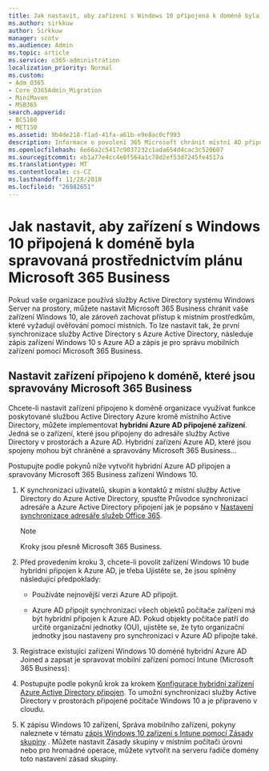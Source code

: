 ```yaml
---
title: Jak nastavit, aby zařízení s Windows 10 připojená k doméně byla spravovaná prostřednictvím plánu Microsoft 365 Business
ms.author: sirkkuw
author: Sirkkuw
manager: scotv
ms.audience: Admin
ms.topic: article
ms.service: o365-administration
localization_priority: Normal
ms.custom:
- Adm_O365
- Core_O365Admin_Migration
- MiniMaven
- MSB365
search.appverid:
- BCS160
- MET150
ms.assetid: 9b4de218-f1ad-41fa-a61b-e9e8ac0cf993
description: Informace o povolení 365 Microsoft chránit místní AD připojené zařízení Windows 10.
ms.openlocfilehash: 6e66a2c5417c9037232c1ada654d4cac3c520607
ms.sourcegitcommit: eb1a77e4cc4e8f564a1c78d2ef53d7245fe4517a
ms.translationtype: MT
ms.contentlocale: cs-CZ
ms.lasthandoff: 11/28/2018
ms.locfileid: "26982651"
---
```

# <a name="enable-domain-joined-windows-10-devices-to-be-managed-by-microsoft-365-business"></a>Jak nastavit, aby zařízení s Windows 10 připojená k doméně byla spravovaná prostřednictvím plánu Microsoft 365 Business

Pokud vaše organizace používá služby Active Directory systému Windows Server na prostory, můžete nastavit Microsoft 365 Business chránit vaše zařízení Windows 10, ale zároveň zachovat přístup k místním prostředkům, které vyžadují ověřování pomocí místních. To lze nastavit tak, že první synchronizace služby Active Directory s Azure Active Directory, následuje zápis zařízení Windows 10 s Azure AD a zápis je pro správu mobilních zařízení pomocí Microsoft 365 Business.
  
## <a name="set-up-domain-joined-devices-to-be-managed-by-microsoft-365-business"></a>Nastavit zařízení připojeno k doméně, které jsou spravovány Microsoft 365 Business

Chcete-li nastavit zařízení připojeno k doméně organizace využívat funkce poskytované službou Active Directory Azure kromě místního Active Directory, můžete implementovat **hybridní Azure AD připojené zařízení**. Jedná se o zařízení, které jsou připojeny do adresáře služby Active Directory v prostorách a Azure AD. Hybridní zařízení Azure AD, které jsou spojeny mohou být chráněné a spravovány Microsoft 365 Business... 
  
Postupujte podle pokynů níže vytvořit hybridní Azure AD připojen a spravovány Microsoft 365 Business zařízení Windows 10.
  
1. K synchronizaci uživatelů, skupin a kontaktů z místní služby Active Directory do Azure Active Directory, spusťte Průvodce synchronizací adresáře a Azure Active Directory připojení jak je popsáno v [Nastavení synchronizace adresáře služeb Office 365](https://support.office.com/article/1b3b5318-6977-42ed-b5c7-96fa74b08846).
    
    > [!NOTE]
    > Kroky jsou přesně Microsoft 365 Business. 
  
2. Před provedením kroku 3, chcete-li povolit zařízení Windows 10 bude hybridní připojen k Azure AD, je třeba Ujistěte se, že jsou splněny následující předpoklady:
    
   - Používáte nejnovější verzi Azure AD připojit.
    
   - Azure AD připojit synchronizaci všech objektů počítače zařízení má být hybridní připojen k Azure AD. Pokud objekty počítače patří do určité organizační jednotky (OU), ujistěte se, že tyto organizační jednotky jsou nastaveny pro synchronizaci v Azure AD připojte také.
    
3. Registrace existující zařízení Windows 10 doméně hybridní Azure AD Joined a zapsat je spravovat mobilní zařízení pomocí Intune (Microsoft 365 Business):
    
4. Postupujte podle pokynů krok za krokem [Konfigurace hybridní zařízení Azure Active Directory připojen](https://go.microsoft.com/fwlink/p/?linkid=872870). To umožní synchronizaci služby Active Directory v prostorách připojené počítače Windows 10 a je připraveno v cloudu.
    
5. K zápisu Windows 10 zařízení, Správa mobilního zařízení, pokyny naleznete v tématu [zápis Windows 10 zařízení s Intune pomocí Zásady skupiny](https://go.microsoft.com/fwlink/p/?linkid=872871) . Můžete nastavit Zásady skupiny v místním počítači úrovni nebo pro hromadné operace, můžete vytvořit na serveru řadiče domény toto nastavení zásad skupiny. 
    

